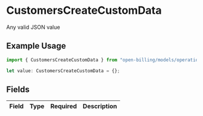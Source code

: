 # CustomersCreateCustomData

Any valid JSON value

## Example Usage

```typescript
import { CustomersCreateCustomData } from "open-billing/models/operations";

let value: CustomersCreateCustomData = {};
```

## Fields

| Field       | Type        | Required    | Description |
| ----------- | ----------- | ----------- | ----------- |
